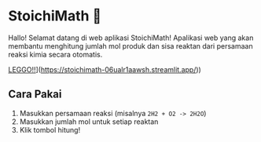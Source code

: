 # StoichiMath 🔬

Hallo! Selamat datang di web aplikasi StoichiMath! Apalikasi web yang akan membantu menghitung jumlah mol produk dan sisa reaktan dari persamaan reaksi kimia secara otomatis.

[LEGGO!!](https://static.streamlit.io/badges/streamlit_badge_black_white.svg)](https://stoichimath-06ualr1aawsh.streamlit.app/))

## Cara Pakai
1. Masukkan persamaan reaksi (misalnya `2H2 + O2 -> 2H2O`)
2. Masukkan jumlah mol untuk setiap reaktan
3. Klik tombol hitung!
